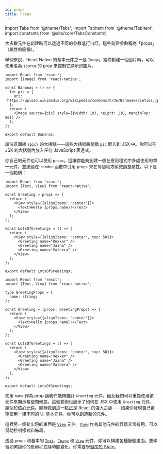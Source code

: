 ```yaml
---
id: props
title: Props
---
```


import Tabs from '@theme/Tabs'; import TabItem from '@theme/TabItem'; import constants from '@site/core/TabsConstants';

大多數元件在創建時可以透過不同的參數進行自訂。這些創建參數稱為「props」（屬性的簡稱）。

舉例來說，React Native 的基本元件之一是 `Image`。當你創建一個圖片時，可以使用名為 `source` 的 prop 來控制它顯示的圖片。

```SnackPlayer name=Props
import React from 'react';
import {Image} from 'react-native';

const Bananas = () => {
  let pic = {
    uri: 'https://upload.wikimedia.org/wikipedia/commons/d/de/Bananavarieties.jpg',
  };
  return (
    <Image source={pic} style={{width: 193, height: 110, marginTop: 50}} />
  );
};

export default Bananas;
```

請注意圍繞 `{pic}` 的大括號——這些大括號將變數 `pic` 嵌入到 JSX 中。你可以在 JSX 的大括號內放入任何 JavaScript 表達式。

你自己的元件也可以使用 `props`。這讓你能夠創建一個在應用程式中多處使用的單一元件，並透過在 `render` 函數中引用 `props` 來在每個地方稍微調整屬性。以下是一個範例：

<Tabs groupId="language" queryString defaultValue={constants.defaultSnackLanguage} values={constants.snackLanguages}>
<TabItem value="javascript">

```SnackPlayer name=Props&ext=js
import React from 'react';
import {Text, View} from 'react-native';

const Greeting = props => {
  return (
    <View style={{alignItems: 'center'}}>
      <Text>Hello {props.name}!</Text>
    </View>
  );
};

const LotsOfGreetings = () => {
  return (
    <View style={{alignItems: 'center', top: 50}}>
      <Greeting name="Rexxar" />
      <Greeting name="Jaina" />
      <Greeting name="Valeera" />
    </View>
  );
};

export default LotsOfGreetings;
```

</TabItem>
<TabItem value="typescript">

```SnackPlayer name=Props&ext=tsx
import React from 'react';
import {Text, View} from 'react-native';

type GreetingProps = {
  name: string;
};

const Greeting = (props: GreetingProps) => {
  return (
    <View style={{alignItems: 'center'}}>
      <Text>Hello {props.name}!</Text>
    </View>
  );
};

const LotsOfGreetings = () => {
  return (
    <View style={{alignItems: 'center', top: 50}}>
      <Greeting name="Rexxar" />
      <Greeting name="Jaina" />
      <Greeting name="Valeera" />
    </View>
  );
};

export default LotsOfGreetings;
```

</TabItem>
</Tabs>

使用 `name` 作為 prop 讓我們能夠自訂 `Greeting` 元件，因此我們可以重複使用該元件來顯示每個問候語。這個範例也展示了如何在 JSX 中使用 `Greeting` 元件，類似於[核心元件](intro-react-native-components)。能夠做到這一點正是 React 的強大之處——如果你發現自己希望使用一組不同的 UI 基本元件，你可以創造新的元件。

這裡另一個新出現的東西是 [`View`](view.md) 元件。[`View`](view.md) 作為其他元件的容器非常有用，可以幫助控制樣式和佈局。

透過 `props` 和基本的 [`Text`](text.md)、[`Image`](image.md) 和 [`View`](view.md) 元件，你可以構建各種靜態畫面。要學習如何讓你的應用程式隨時間變化，你需要[學習關於 State](state.md)。